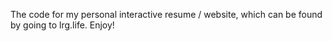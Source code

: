 The code for my personal interactive resume / website, which can be found by going to lrg.life. Enjoy!
